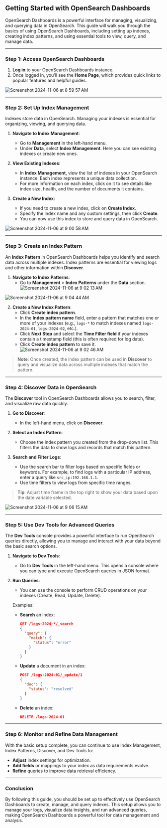 ## Getting Started with OpenSearch Dashboards

OpenSearch Dashboards is a powerful interface for managing, visualizing, and querying data in OpenSearch. This guide will walk you through the basics of using OpenSearch Dashboards, including setting up indexes, creating index patterns, and using essential tools to view, query, and manage data.

---

### Step 1: Access OpenSearch Dashboards

1. **Log in** to your OpenSearch Dashboards instance.
2. Once logged in, you’ll see the **Home Page**, which provides quick links to popular features and helpful guides.


![Screenshot 2024-11-06 at 8 59 57 AM](https://github.com/user-attachments/assets/916cc6e1-a004-45d7-a1bd-57e5746a0838)


---

### Step 2: Set Up Index Management

Indexes store data in OpenSearch. Managing your indexes is essential for organizing, viewing, and querying data.

1. **Navigate to Index Management**:
   - Go to **Management** in the left-hand menu.
   - Under **Data**, select **Index Management**. Here you can see existing indexes or create new ones.

2. **View Existing Indexes**:
   - In **Index Management**, view the list of indexes in your OpenSearch instance. Each index represents a unique data collection.
   - For more information on each index, click on it to see details like index size, health, and the number of documents it contains.

3. **Create a New Index**:
   - If you need to create a new index, click on **Create Index**.
   - Specify the index name and any custom settings, then click **Create**.
   - You can now use this index to store and query data in OpenSearch.

![Screenshot 2024-11-06 at 9 00 58 AM](https://github.com/user-attachments/assets/71e08b78-672b-4850-b9cf-4d75e42e76fc)

---

### Step 3: Create an Index Pattern

An **Index Pattern** in OpenSearch Dashboards helps you identify and search data across multiple indexes. Index patterns are essential for viewing logs and other information within **Discover**.

1. **Navigate to Index Patterns**:
   - Go to **Management** > **Index Patterns** under the **Data** section.
![Screenshot 2024-11-06 at 9 02 13 AM](https://github.com/user-attachments/assets/0d870015-e508-43c3-950d-3b32ec628636)

![Screenshot 2024-11-06 at 9 04 44 AM](https://github.com/user-attachments/assets/0be4818c-488f-41bf-8e96-1fee13f12b20)


2. **Create a New Index Pattern**:
   - Click **Create index pattern**.
   - In the **Index pattern name** field, enter a pattern that matches one or more of your indexes (e.g., `logs-*` to match indexes named `logs-2024-01`, `logs-2024-02`, etc.).
   - Click **Next Step** and select the **Time Filter field** if your indexes contain a timestamp field (this is often required for log data).
   - Click **Create index pattern** to save it.
![Screenshot 2024-11-06 at 9 02 46 AM](https://github.com/user-attachments/assets/235b9b94-3d3e-4ff7-b342-938c522023b3)

> **Note**: Once created, the index pattern can be used in **Discover** to query and visualize data across multiple indexes that match the pattern.

---

### Step 4: Discover Data in OpenSearch

The **Discover** tool in OpenSearch Dashboards allows you to search, filter, and visualize raw data quickly.

1. **Go to Discover**:
   - In the left-hand menu, click on **Discover**.
   
2. **Select an Index Pattern**:
   - Choose the index pattern you created from the drop-down list. This filters the data to show logs and records that match this pattern.
   
3. **Search and Filter Logs**:
   - Use the search bar to filter logs based on specific fields or keywords. For example, to find logs with a particular IP address, enter a query like `src_ip:192.168.1.1`.
   - Use time filters to view logs from specific time ranges.

> **Tip**: Adjust time frame in the top right to show your data based upon the date variable selected.

![Screenshot 2024-11-06 at 9 06 15 AM](https://github.com/user-attachments/assets/75a045c5-634d-4883-8532-1390a2fe14b3)


---

### Step 5: Use Dev Tools for Advanced Queries

The **Dev Tools** console provides a powerful interface to run OpenSearch queries directly, allowing you to manage and interact with your data beyond the basic search options.

1. **Navigate to Dev Tools**:
   - Go to **Dev Tools** in the left-hand menu. This opens a console where you can type and execute OpenSearch queries in JSON format.
   
2. **Run Queries**:
   - You can use the console to perform CRUD operations on your indexes (Create, Read, Update, Delete).
   
   Examples:
   - **Search** an index:
     ```json
     GET /logs-2024-*/_search
     {
       "query": {
         "match": {
           "status": "error"
         }
       }
     }
     ```
   - **Update** a document in an index:
     ```json
     POST /logs-2024-01/_update/1
     {
       "doc": {
         "status": "resolved"
       }
     }
     ```
   - **Delete** an index:
     ```json
     DELETE /logs-2024-01
     ```


---

### Step 6: Monitor and Refine Data Management

With the basic setup complete, you can continue to use Index Management, Index Patterns, Discover, and Dev Tools to:
- **Adjust** index settings for optimization.
- **Add fields** or mappings to your index as data requirements evolve.
- **Refine** queries to improve data retrieval efficiency.

---

### Conclusion

By following this guide, you should be set up to effectively use OpenSearch Dashboards to create, manage, and query indexes. This setup allows you to manage your logs, visualize data insights, and run advanced queries, making OpenSearch Dashboards a powerful tool for data management and analysis.
